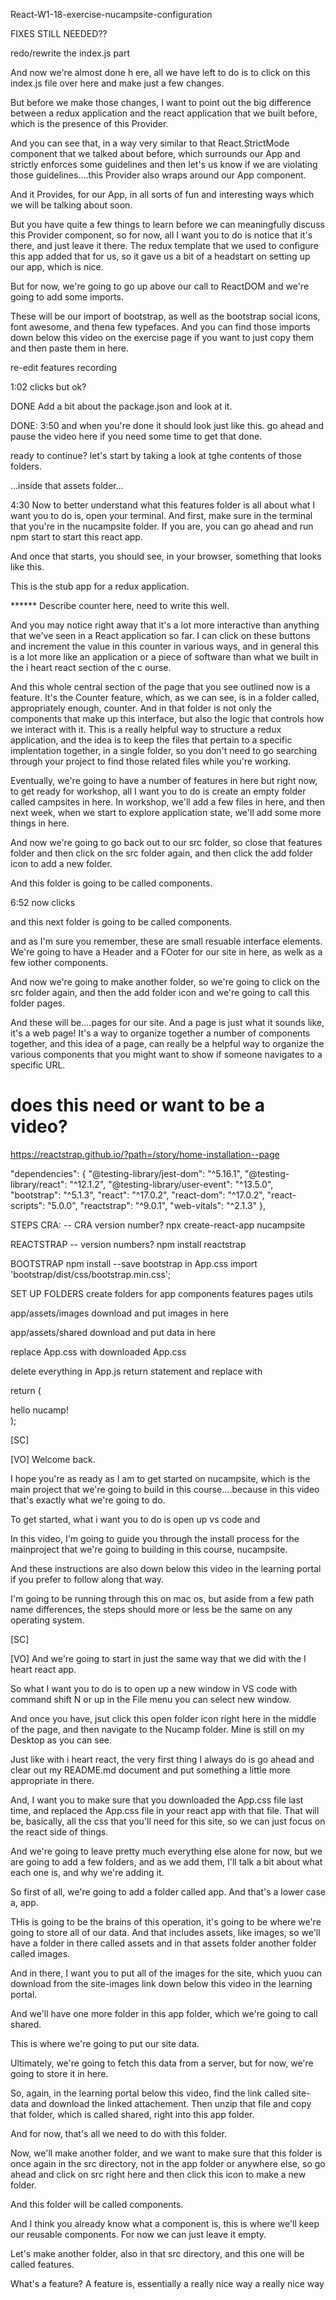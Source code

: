 React-W1-18-exercise-nucampsite-configuration



FIXES STILL NEEDED??


redo/rewrite the index.js part

And now we're almost done h ere, all we have left to do is to click on this index.js file over here and make just a few changes.

But before we make those changes, I want to point out the big difference between a redux application and the react application that we built before, which is the presence of this Provider.

And you can see that, in a way very similar to that React.StrictMode component that we talked about before, which surrounds our App and strictly enforces some guidelines and then let's us know if we are violating those guidelines....this Provider also wraps around our App component.

And it Provides, for our App, in all sorts of fun and interesting ways which we will be talking about soon.

But you have quite a few things to learn before we can meaningfully discuss this Provider component, so for now, all I want you to do is notice that it's there, and just leave it there.  The redux template that we used to configure this app added that for us, so it gave us a bit of a headstart on setting up our app, which is nice.  

But for now, we're going to go up above our call to ReactDOM and we're going to add some imports.

These will be our import of bootstrap, as well as the bootstrap social icons, font awesome, and thena  few typefaces.  And you can find those imports down below this video on the exercise page if you want to just copy them and then paste them in here.




re-edit features recording


1:02 clicks but ok?




DONE
Add a bit about the package.json and look at it.


DONE:
3:50 and when you're done it should look just like this.  go ahead and pause the video here if you need some time to get that done.
 
ready to continue?
let's start by taking a look at tghe contents of those folders.

...inside that assets folder...

 
4:30
Now to better understand what this features folder is all about what I want you to do is, open your terminal.  And first, make sure in the terminal that you're in the nucampsite folder.  If you are, you can go ahead and run npm start to start this react app.

And once that starts, you should see, in your browser, something that looks like this.

This is the stub app for a redux application.

******  Describe counter here, need to write this well.


And you may notice right away that it's a lot more interactive than anything that we've seen in a React application so far.  I can click on these buttons and increment the value in this counter in various ways, and in general this is a lot more like an application or a piece of software than what we built in the i heart react section of the c ourse.

And this whole central section of the page that you see outlined now is a feature.  It's the Counter feature, which, as we can see, is in a folder called, appropriately enough, counter.  And in that folder is not only the components that make up this interface, but also the logic that controls how we interact with it.  This is a really helpful way to structure a redux application, and the idea is to keep the files that pertain to a specific implentation together, in a single folder, so you don't need to go searching through your project to find those related files while you're working.

Eventually, we're going to have a number of features in here but right now, to get ready for workshop, all I want you to do is create an empty folder called campsites in here.  In workshop, we'll add a few files in here, and then next week, when we start to explore application state, we'll add some more things in here.

And now we're going to go back out to our src folder, so close that features folder and then click on the src folder again, and then click the add folder icon to add a new folder.

And this folder is going to be called components.





6:52 now
clicks

and this next folder is going to be called components.

and as I'm sure you remember, these are small resuable interface elements.  We're going to have a Header and a FOoter for our site in here, as welk as a few iother components.

And now we're going to make another folder, so we're going to click on the src folder again, and then the add folder icon and we're going to call this folder pages.

And these will be....pages for our site.  And a page is just what it sounds like, it's a web page!  It's a way to organize together a number of components together, and this idea of a page, can really be a helpful way to organize the various components that you might want to show if someone navigates to a specific URL.  




# does this need or want to be a video?

https://reactstrap.github.io/?path=/story/home-installation--page

  "dependencies": {
    "@testing-library/jest-dom": "^5.16.1",
    "@testing-library/react": "^12.1.2",
    "@testing-library/user-event": "^13.5.0",
    "bootstrap": "^5.1.3",
    "react": "^17.0.2",
    "react-dom": "^17.0.2",
    "react-scripts": "5.0.0",
    "reactstrap": "^9.0.1",
    "web-vitals": "^2.1.3"
  },

STEPS
CRA:
-- CRA version number?
npx create-react-app nucampsite

REACTSTRAP
-- version numbers?
npm install reactstrap 

BOOTSTRAP
npm install --save bootstrap
in App.css
import 'bootstrap/dist/css/bootstrap.min.css';

SET UP FOLDERS
create folders for
    app
    components
    features
    pages
    utils

app/assets/images
download and put images in here

app/assets/shared
download and put data in here

replace App.css with downloaded App.css

delete everything in App.js return statement and replace with 

  return (
    <div className="App">
        hello nucamp!
    </div>
  );


[SC]

[VO]
Welcome back.

I hope you're as ready as I am to get started on nucampsite, which is the main project that we're going to build in this course....because in this video that's exactly what we're going to do.

To get started, what i want you to do is open up vs code and 

In this video, I'm going to guide you through the install process for the mainproject that we're going to building in this course, nucampsite.

And these instructions are also down below this video in the learning portal if you prefer to follow along that way.

I'm going to be running through this on mac os, but aside from a few path name differences, the steps should more or less be the same on any operating system.

[SC]

[VO]
And we're going to start in just the same way that we did with the I heart react app.

So what I want you to do is to open up a new window in VS code with command shift N or up in the File menu you can select new window.

And once you have, jsut click this open folder icon right here in the middle of the page, and then navigate to the Nucamp folder.  Mine is still on my Desktop as you can see.



 





Just like with i heart react, the very first thing I always do is go ahead and clear out my README.md document and put something a little more appropriate in there.


And, I want you to make sure that you downloaded the App.css file last time, and replaced the App.css file in your react app with that file.  That will be, basically, all the css that you'll need for this site, so we can just focus on the react side of things.

And we're going to leave pretty much everything else alone for now, but we are going to add a few folders, and as we add them, I'll talk a bit about what each one is, and why we're adding it.

So first of all, we're going to add a folder called app.  And that's a lower case a, app.  

THis is going to be the brains of this operation, it's  going to be where we're going to store all of our data.  And that includes assets, like images, so we'll have a folder in there called assets and in that assets folder another folder called images.

And in there, I want you to put all of the images for the site, which yuou can download from the site-images link down below this video in the learning portal.

And we'll have one more folder in this app folder, which we're going to call shared.

This is where we're going to put our site data.

Ultimately, we're going to fetch this data from a server, but for now, we're going to store it in here.

So, again, in the learning portal below this video, find the link called site-data and download the linked attachement.  Then unzip that file and copy that folder, which is called shared, right into this app folder.

And for now, that's all we need to do with this folder.  

Now, we'll make another folder, and we want to make sure that this folder is once again in the src directory, not in the app folder or anywhere else, so go ahead and click on src right here and then click this icon to make a new folder.  

And this folder will be called components.

And I think you already know what a component is, this is where we'll keep our reusable components.  For now we can just leave it empty.

Let's make another folder, also in that src directory, and this one will be called features.

What's a feature?  A feature is, essentially a really nice way a really nice way


